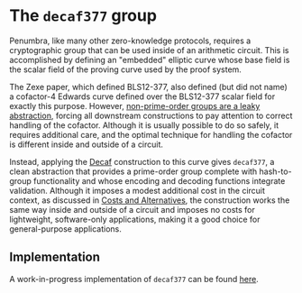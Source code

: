 # The `decaf377` group

Penumbra, like many other zero-knowledge protocols, requires a cryptographic
group that can be used inside of an arithmetic circuit.  This is accomplished by
defining an "embedded" elliptic curve whose base field is the scalar field of
the proving curve used by the proof system.

The Zexe paper, which defined BLS12-377, also defined (but did not name) a
cofactor-4 Edwards curve defined over the BLS12-377 scalar field for exactly
this purpose.  However, [non-prime-order groups are a leaky
abstraction][why-ristretto], forcing all downstream constructions to pay
attention to correct handling of the cofactor.  Although it is usually possible
to do so safely, it requires additional care, and the optimal technique for
handling the cofactor is different inside and outside of a circuit.

Instead, applying the [Decaf] construction to this curve gives `decaf377`, a
clean abstraction that provides a prime-order group complete with hash-to-group
functionality and whose encoding and decoding functions integrate validation.
Although it imposes a modest additional cost in the circuit context, as
discussed in [Costs and Alternatives](./decaf377/costs.md), the
construction works the same way inside and outside of a circuit and imposes no
costs for lightweight, software-only applications, making it a good choice for
general-purpose applications.

## Implementation

A work-in-progress implementation of `decaf377` can be found [here][impl].

[why-ristretto]: https://ristretto.group/why_ristretto.html
[Decaf]: https://www.shiftleft.org/papers/decaf/
[impl]: https://github.com/penumbra-zone/decaf377